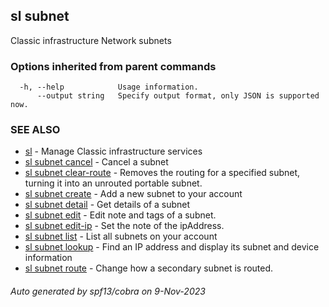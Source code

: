 ## sl subnet

Classic infrastructure Network subnets

### Options inherited from parent commands

```
  -h, --help            Usage information.
      --output string   Specify output format, only JSON is supported now.
```

### SEE ALSO

* [sl](sl.md)	 - Manage Classic infrastructure services
* [sl subnet cancel](sl_subnet_cancel.md)	 - Cancel a subnet
* [sl subnet clear-route](sl_subnet_clear-route.md)	 - Removes the routing for a specified subnet, turning it into an unrouted portable subnet.
* [sl subnet create](sl_subnet_create.md)	 - Add a new subnet to your account
* [sl subnet detail](sl_subnet_detail.md)	 - Get details of a subnet
* [sl subnet edit](sl_subnet_edit.md)	 - Edit note and tags of a subnet.
* [sl subnet edit-ip](sl_subnet_edit-ip.md)	 - Set the note of the ipAddress.
* [sl subnet list](sl_subnet_list.md)	 - List all subnets on your account
* [sl subnet lookup](sl_subnet_lookup.md)	 - Find an IP address and display its subnet and device information
* [sl subnet route](sl_subnet_route.md)	 - Change how a secondary subnet is routed.

###### Auto generated by spf13/cobra on 9-Nov-2023
